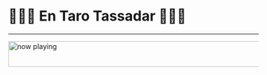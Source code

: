 # 👾👾👾 En Taro Tassadar 👾👾👾

---

<a href="https://volt.fm/Ariussssss" target="_blank"><img src="https://spotify-badge-ariussssss.vercel.app/api/now-playing" width="540" height="52" alt="now playing"/></a>
